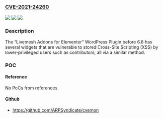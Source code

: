 ### [CVE-2021-24260](https://cve.mitre.org/cgi-bin/cvename.cgi?name=CVE-2021-24260)
![](https://img.shields.io/static/v1?label=Product&message=Livemesh%20Addons%20for%20Elementor&color=blue)
![](https://img.shields.io/static/v1?label=Version&message=6.8%3C%206.8%20&color=brighgreen)
![](https://img.shields.io/static/v1?label=Vulnerability&message=CWE-79%20Cross-site%20Scripting%20(XSS)&color=brighgreen)

### Description

The “Livemesh Addons for Elementor” WordPress Plugin before 6.8 has several widgets that are vulnerable to stored Cross-Site Scripting (XSS) by lower-privileged users such as contributors, all via a similar method.

### POC

#### Reference
No PoCs from references.

#### Github
- https://github.com/ARPSyndicate/cvemon

